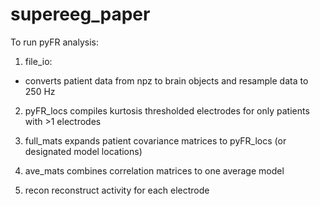 # supereeg_paper

To run pyFR analysis:

1) file_io:
- converts patient data from npz to brain objects and resample data to 250 Hz

2) pyFR_locs
compiles kurtosis thresholded electrodes for only patients with >1 electrodes

3) full_mats
expands patient covariance matrices to pyFR_locs (or designated model locations)

4) ave_mats
combines correlation matrices to one average model

5) recon
reconstruct activity for each electrode
